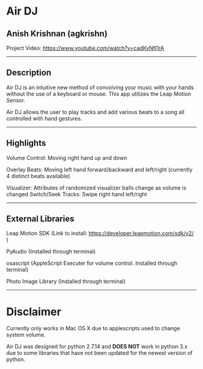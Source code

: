 # Air DJ
## Anish Krishnan (agkrishn)

Project Video: https://www.youtube.com/watch?v=cadKvNfI1rA

___________
## Description

Air DJ is an intuitive new method of convolving your music with your hands without the use of a keyboard or mouse. This app utilizes the Leap Motion Sensor.

Air DJ allows the user to play tracks and add various beats to a song all controlled with hand gestures.

__________
## Highlights

Volume Control: Moving right hand up and down

Overlay Beats: Moving left hand forward/backward and left/right (currently 4 distinct beats available)

Visualizer: Attributes of randomized visualizer balls change as volume is changed
Switch/Seek Tracks: Swipe right hand left/right

__________________
## External Libraries

Leap Motion SDK (Link to install: https://developer.leapmotion.com/sdk/v2/ )

PyAudio (Installed through terminal)

osascript (AppleScript Executer for volume control. Installed through terminal)

Photo Image Library (Installed through terminal)

__________
# Disclaimer

Currently only works in Mac OS X due to applescripts used to change system volume.

Air DJ was designed for python 2.7.14 and **DOES NOT** work in python 3.x due to some
libraries that have not been updated for the newest version of python.
